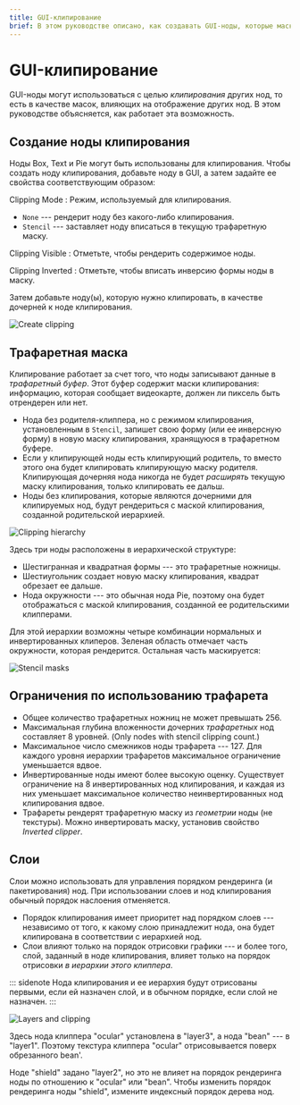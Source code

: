 ```yaml
---
title: GUI-клипирование
brief: В этом руководстве описано, как создавать GUI-ноды, которые маскируют другие ноды с помощью трафаретного клипирования.
---
```


# GUI-клипирование

GUI-ноды могут использоваться с целью *клипирования* других нод, то есть в качестве масок, влияющих на отображение других нод. В этом руководстве объясняется, как работает эта возможность.

## Создание ноды клипирования

Ноды Box, Text и Pie могут быть использованы для клипирования. Чтобы создать ноду клипирования, добавьте ноду в GUI, а затем задайте ее свойства соответствующим образом:

Clipping Mode
: Режим, используемый для клипирования.
  - `None` --- рендерит ноду без какого-либо клипирования.
  - `Stencil` --- заставляет ноду вписаться в текущую трафаретную маску.

Clipping Visible
: Отметьте, чтобы рендерить содержимое ноды.

Clipping Inverted
: Отметьте, чтобы вписать инверсию формы ноды в маску.

Затем добавьте ноду(ы), которую нужно клипировать, в качестве дочерней к ноде клипирования.

![Create clipping](images/gui-clipping/create.png)

## Трафаретная маска

Клипирование работает за счет того, что ноды записывают данные в *трафаретный буфер*. Этот буфер содержит маски клипирования: информацию, которая сообщает видеокарте, должен ли пиксель быть отрендерен или нет.

- Нода без родителя-клиппера, но с режимом клипирования, установленным в `Stencil`, запишет свою форму (или ее инверсную форму) в новую маску клипирования, хранящуюся в трафаретном буфере.
- Если у клипирующей ноды есть клипирующий родитель, то вместо этого она будет клипировать клипирующую маску родителя. Клипирующая дочерняя нода никогда не будет _расширять_ текущую маску клипирования, только клипировать ее дальш.
- Ноды без клипирования, которые являются дочерними для клипируемых нод, будут рендериться с маской клипирования, созданной родительской иерархией.

![Clipping hierarchy](images/gui-clipping/setup.png)

Здесь три ноды расположены в иерархической структуре:

- Шестигранная и квадратная формы --- это трафаретные ножницы.
- Шестиугольник создает новую маску клипирования, квадрат обрезает ее дальше.
- Нода окружности --- это обычная нода Pie, поэтому она будет отображаться с маской клипирования, созданной ее родительскими клипперами.

Для этой иерархии возможны четыре комбинации нормальных и инвертированных клиперов. Зеленая область отмечает часть окружности, которая рендерится. Остальная часть маскируется:

![Stencil masks](images/gui-clipping/modes.png)

## Ограничения по использованию трафарета

- Общее количество трафаретных ножниц не может превышать 256.
- Максимальная глубина вложенности дочерних _трафаретных_ нод составляет 8 уровней. (Only nodes with stencil clipping count.)
- Максимальное число смежников ноды трафарета --- 127. Для каждого уровня иерархии трафаретов максимальное ограничение уменьшается вдвое.
- Инвертированные ноды имеют более высокую оценку. Существует ограничение на 8 инвертированных нод клипирования, и каждая из них уменьшает максимальное количество неинвертированных нод клипирования вдвое.
- Трафареты рендерят трафаретную маску из _геометрии_ ноды (не текстуры). Можно инвертировать маску, установив свойство *Inverted clipper*.


## Слои

Слои можно использовать для управления порядком рендеринга (и пакетирования) нод. При использовании слоев и нод клипирования обычный порядок наслоения отменяется.

- Порядок клипирования имеет приоритет над порядком слоев --- независимо от того, к какому слою принадлежит нода, она будет клипирована в соответствии с иерархией нод.
- Слои влияют только на порядок отрисовки графики --- и более того, слой, заданный в ноде клипирования, влияет только на порядок отрисовки _в иерархии этого клиппера_.

::: sidenote
Нода клипирования и ее иерархия будут отрисованы первыми, если ей назначен слой, и в обычном порядке, если слой не назначен.
:::

![Layers and clipping](images/gui-clipping/layers.png)

Здесь нода клиппера "ocular" установлена в "layer3", а нода "bean" --- в "layer1". Поэтому текстура клиппера "ocular" отрисовывается поверх обрезанного bean'.

Ноде "shield" задано "layer2", но это не влияет на порядок рендеринга ноды по отношению к "ocular" или "bean". Чтобы изменить порядок рендеринга ноды "shield", измените индексный порядок дерева нод.

